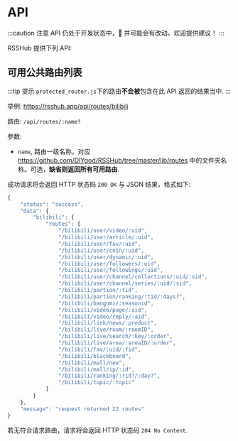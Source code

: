 # API

:::caution 注意
API 仍处于开发状态中， 并可能会有改动。欢迎提供建议！
:::

RSSHub 提供下列 API:

## 可用公共路由列表

:::tip 提示
`protected_router.js`下的路由**不会被**包含在此 API 返回的结果当中.
:::

举例: <https://rsshub.app/api/routes/bilibili>

路由: `/api/routes/:name?`

参数:

-   `name`, 路由一级名称，对应 <https://github.com/DIYgod/RSSHub/tree/master/lib/routes> 中的文件夹名称。可选，**缺省则返回所有可用路由**.

成功请求将会返回 HTTP 状态码 `200 OK` 与 JSON 结果，格式如下:

```js
{
    "status": "success",
    "data": {
        "bilibili": {
            "routes": [
                "/bilibili/user/video/:uid",
                "/bilibili/user/article/:uid",
                "/bilibili/user/fav/:uid",
                "/bilibili/user/coin/:uid",
                "/bilibili/user/dynamic/:uid",
                "/bilibili/user/followers/:uid",
                "/bilibili/user/followings/:uid",
                "/bilibili/user/channel/collections/:uid/:sid",
                "/bilibili/user/channel/series/:uid/:sid",
                "/bilibili/partion/:tid",
                "/bilibili/partion/ranking/:tid/:days?",
                "/bilibili/bangumi/:seasonid",
                "/bilibili/video/page/:aid",
                "/bilibili/video/reply/:aid",
                "/bilibili/link/news/:product",
                "/bilibili/live/room/:roomID",
                "/bilibili/live/search/:key/:order",
                "/bilibili/live/area/:areaID/:order",
                "/bilibili/fav/:uid/:fid",
                "/bilibili/blackboard",
                "/bilibili/mall/new",
                "/bilibili/mall/ip/:id",
                "/bilibili/ranking/:rid?/:day?",
                "/bilibili/topic/:topic"
            ]
        }
    },
    "message": "request returned 22 routes"
}
```

若无符合请求路由，请求将会返回 HTTP 状态码 `204 No Content`.
